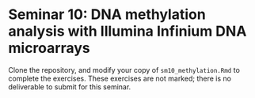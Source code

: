 # Seminar 10: DNA methylation analysis with Illumina Infinium DNA microarrays

Clone the repository, and modify your copy of `sm10_methylation.Rmd` to complete the exercises. These exercises are not marked; there is no deliverable to submit for this seminar. 
